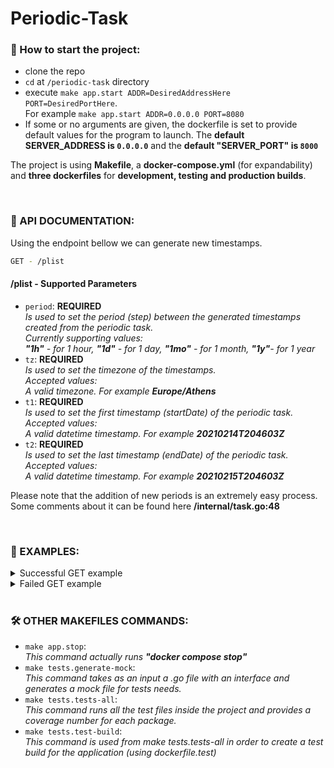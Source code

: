 # Periodic-Task

### 🛫 How to start the project: 

* clone the repo
* `cd` at `/periodic-task` directory
* execute `make app.start ADDR=DesiredAddressHere PORT=DesiredPortHere`. <br/> For example `make app.start ADDR=0.0.0.0 PORT=8080`
* If some or no arguments are given, the dockerfile is set to provide default values for the program to launch. The **default SERVER_ADDRESS is `0.0.0.0`** and the **default "SERVER_PORT" is `8000`**

The project is using **Makefile**, a **docker-compose.yml** (for expandability) and **three dockerfiles** for **development, testing and production builds**. 

 <br/> 

### 💼 API DOCUMENTATION: 
Using the endpoint bellow we can generate new timestamps. <br/>

```sh
GET - /plist 
```

#### **/plist - Supported Parameters**

* `period`:  **REQUIRED** <br/> _Is used to set the period (step) between the generated timestamps created from the periodic task. <br/> Currently supporting values: <br/> **"1h"** - for 1 hour, **"1d"** - for 1 day, **"1mo"** - for 1 month, **"1y"**- for 1 year_
* `tz`: **REQUIRED** <br/> _Is used to set the timezone of the timestamps.  <br/> Accepted values: <br/> A valid timezone. For example **Europe/Athens**_
* `t1`:  **REQUIRED**  <br/> _Is used to set the first timestamp (startDate) of the periodic task. <br/> Accepted values: <br/> A valid datetime timestamp. For example **20210214T204603Z**_
* `t2`:  **REQUIRED**  <br/> _Is used to set the last timestamp (endDate) of the periodic task. <br/> Accepted values: <br/> A valid datetime timestamp. For example **20210215T204603Z**_

Please note that the addition of new periods is an extremely easy process. Some comments about it can be found here **/internal/task.go:48**

 <br/> 

### 🔦 EXAMPLES: 



<details>
<summary>Successful GET example </summary>
<br>

```sh
0.0.0.0:8080/ptlist?tz=Europe/Athens&t1=20210214T200000Z&t2=20210219T200000Z&period=1d
```

<br>

`[
"20210214T200000Z",
"20210215T200000Z",
"20210216T200000Z",
"20210217T200000Z",
"20210218T200000Z"
]`
</details>


<details>
<summary> Failed GET example </summary>

<br>

```sh
0.0.0.0:8080/ptlist?tz=Europe/Athens&t1=20210214T200000Z&t2=20210219T200000Z&period=INVALID_PERIOD
```

<br>

`{
"status": "error",
"desc": "error while generating the timestamps"
}`
</details>




 <br/> 

### 🛠 OTHER MAKEFILES COMMANDS: 

* `make app.stop`: <br/> _This command actually runs **"docker compose stop"**_
* `make tests.generate-mock`: <br/> _This command takes as an input a .go file with an interface and generates a mock file for tests needs._ 
* `make tests.tests-all`: <br/> _This command runs all the test files inside the project and provides a coverage number for each package._  
* `make tests.test-build`: <br/> _This command is used from make tests.tests-all in order to create a test build for the application (using dockerfile.test)_ 




